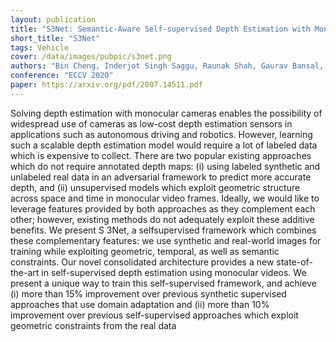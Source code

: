 ```yaml
---
layout: publication
title: "S3Net: Semantic-Aware Self-supervised Depth Estimation with Monocular Videos and Synthetic Data"
short_title: "S3Net"
tags: Vehicle
cover: /data/images/pubpic/s3net.png
authors: "Bin Cheng, Inderjot Singh Saggu, Raunak Shah, Gaurav Bansal, Dinesh Bharadia"
conference: "ECCV 2020"
paper: https://arxiv.org/pdf/2007.14511.pdf
---
```


Solving depth estimation with monocular cameras enables the possibility of widespread use of cameras as low-cost depth estimation sensors in applications such as autonomous driving and robotics. However, learning such a scalable depth estimation model would require a lot of labeled data which is expensive to collect. There are two popular existing approaches which do not require annotated depth maps: (i) using labeled synthetic and unlabeled real data in an adversarial framework to predict more accurate depth, and (ii) unsupervised models which exploit geometric structure across space and time in monocular video frames. Ideally, we would like to leverage features provided by both approaches as they complement each other; however, existing methods do not adequately exploit these additive benefits. We present S 3Net, a selfsupervised framework which combines these complementary features: we use synthetic and real-world images for training while exploiting geometric, temporal, as well as semantic constraints. Our novel consolidated architecture provides a new state-of-the-art in self-supervised depth estimation using monocular videos. We present a unique way to train this self-supervised framework, and achieve (i) more than 15% improvement over previous synthetic supervised approaches that use domain adaptation and (ii) more than 10% improvement over previous self-supervised approaches which exploit geometric constraints from the real data